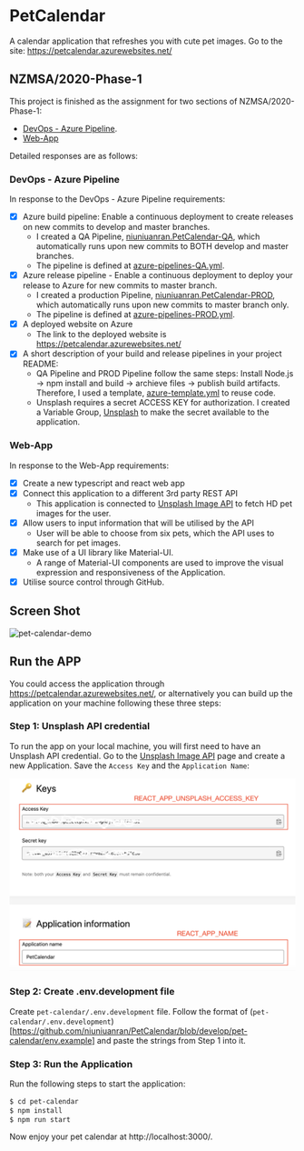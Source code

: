 # PetCalendar

A calendar application that refreshes you with cute pet images. Go to the site: https://petcalendar.azurewebsites.net/

## NZMSA/2020-Phase-1

This project is finished as the assignment for two sections of NZMSA/2020-Phase-1:

- [DevOps - Azure Pipeline](https://github.com/niuniuanran/2020-Phase-1/tree/master/DevOps%20-%20Azure%20Pipeline).
- [Web-App](https://github.com/NZMSA/2020-Phase-1/tree/master/Web%20App)

Detailed responses are as follows:

### DevOps - Azure Pipeline

In response to the DevOps - Azure Pipeline requirements:

- [x] Azure build pipeline: Enable a continuous deployment to create releases on new commits to develop and master branches.
  - I created a QA Pipeline, [niuniuanran.PetCalendar-QA](https://dev.azure.com/msa-devop-anran/PetCalendar/_build?definitionId=4), which automatically runs upon new commits to BOTH develop and master branches.
  - The pipeline is defined at [azure-pipelines-QA.yml](https://github.com/niuniuanran/PetCalendar/blob/master/azure-pipelines-QA.yml).
- [x] Azure release pipeline - Enable a continuous deployment to deploy your release to Azure for new commits to master branch.
  - I created a production Pipeline, [niuniuanran.PetCalendar-PROD](https://dev.azure.com/msa-devop-anran/PetCalendar/_build?definitionId=3), which automatically runs upon new commits to master branch only.
  - The pipeline is defined at [azure-pipelines-PROD.yml](https://github.com/niuniuanran/PetCalendar/blob/master/azure-pipelines-PROD.yml).
- [x] A deployed website on Azure
  - The link to the deployed website is https://petcalendar.azurewebsites.net/
- [x] A short description of your build and release pipelines in your project README:
  - QA Pipeline and PROD Pipeline follow the same steps: Install Node.js -> npm install and build -> archieve files -> publish build artifacts. Therefore, I used a template, [azure-template.yml](https://github.com/niuniuanran/PetCalendar/blob/master/azure-template.yml) to reuse code.
  - Unsplash requires a secret ACCESS KEY for authorization. I created a Variable Group, [Unsplash](https://dev.azure.com/msa-devop-anran/PetCalendar/_library?itemType=VariableGroups&view=VariableGroupView&variableGroupId=1&path=Unsplash) to make the secret available to the application.

### Web-App

In response to the Web-App requirements:

- [x] Create a new typescript and react web app
- [x] Connect this application to a different 3rd party REST API
  - This application is connected to [Unsplash Image API](https://unsplash.com/developers) to fetch HD pet images for the user.
- [x] Allow users to input information that will be utilised by the API
  - User will be able to choose from six pets, which the API uses to search for pet images.
- [x] Make use of a UI library like Material-UI.
  - A range of Material-UI components are used to improve the visual expression and responsiveness of the Application.
- [x] Utilise source control through GitHub.

## Screen Shot

<img src="./docs/demo.gif" alt="pet-calendar-demo" width="800px">

## Run the APP

You could access the application through https://petcalendar.azurewebsites.net/, or alternatively you can build up the application on your machine following these three steps:

### Step 1: Unsplash API credential

To run the app on your local machine, you will first need to have an Unsplash API credential.
Go to the [Unsplash Image API](https://unsplash.com/developers) page and create a new Application.
Save the `Access Key` and the `Application Name`:

<img src="./docs/unsplash.png" alt="unsplash api" width="700px">

### Step 2: Create .env.development file

Create `pet-calendar/.env.development` file. Follow the format of (`pet-calendar/.env.development`)[https://github.com/niuniuanran/PetCalendar/blob/develop/pet-calendar/env.example] and paste the strings from Step 1 into it.

### Step 3: Run the Application

Run the following steps to start the application:

```
$ cd pet-calendar
$ npm install
$ npm run start
```

Now enjoy your pet calendar at http://localhost:3000/.
